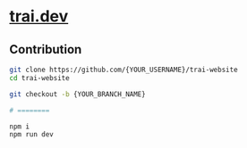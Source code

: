 # [trai.dev](https://trai.dev)

## Contribution

```bash
git clone https://github.com/{YOUR_USERNAME}/trai-website
cd trai-website

git checkout -b {YOUR_BRANCH_NAME}

# ========

npm i
npm run dev
```
